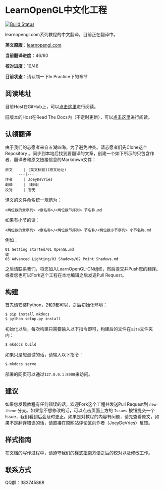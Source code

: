 # LearnOpenGL中文化工程

[![Build Status](https://travis-ci.org/LearnOpenGL-CN/LearnOpenGL-CN.svg?branch=new-theme)](https://travis-ci.org/LearnOpenGL-CN/LearnOpenGL-CN)

learnopengl.com系列教程的中文翻译，目前正在翻译中。

**英文原版**：[learnopengl.com](http://learnopengl.com/)

**当前翻译进度**：46/60

**校对进度**：10/46

**目前状态**：请认领一下In Practice下的章节

## 阅读地址

目前Host在GitHub上，可以[点击这里](https://learnopengl-cn.github.io/)进行阅读。

旧版本的Host在Read The Docs内（不定时更新），可以[点击这里](http://learnopengl-cn.readthedocs.io/)进行阅读。

## 认领翻译

由于我们的志愿者来自五湖四海，为了避免冲突。请志愿者们先Clone这个Repository 。同步到本地后找到要翻译的文章，创建一个如下所示的只包含作者、翻译者和原文链接信息的Markdown文件：

```
原文     | [英文标题](原文地址)
      ---|---
作者     | JoeyDeVries
翻译     | [翻译]
校对     | 暂无
```

译文的文件命名统一规范为：

```
<两位数的章序列> <章名称>/<两位数节序列> 节名称.md
```

如果有小节的话：

```
<两位数的章序列> <章名称>/<两位数节序列> 节名称/<两位数小节序列> 小节名称.md
```

例如：

```
01 Getting started/01 OpenGL.md
或
05 Advanced Lighting/03 Shadows/02 Point Shadows.md
```

之后请联系我们，将您加入LearnOpenGL-CN组织，然后提交并Push您的翻译。或者您也可以Fork这个工程在本地编辑之后发送Pull Request。

## 构建

首先请安装Python，2和3都可以，之后初始化环境：

```bash
$ pip install mkdocs
$ python setup.py install
```

初始化以后，每次构建只需要输入以下指令即可，构建后的文件在`site`文件夹内：

```bash
$ mkdocs build
```

如果只是想测试的话，请输入以下指令：

```bash
$ mkdocs serve
```

部署的网页可以通过`127.0.0.1:8000`来访问。

## 建议

如果您发现教程有任何错误的话，欢迎Fork这个工程并发送Pull Request到 `new-theme` 分支。如果您不想修改的话，可以点击页面上方的 `Issues` 按钮提交一个Issue，我们看到后会及时更正。如果是对教程的内容有问题，请先查看原文，如果不是翻译错误的话，请直接在原网站评论区向作者（JoeyDeVries）反馈。

## 样式指南

在文档的写作过程中，请遵守我们的[样式指南](https://github.com/LearnOpenGL-CN/LearnOpenGL-CN/blob/new-theme/styleguide.md)方便之后的校对以及修改工作。

## 联系方式

QQ群：383745868